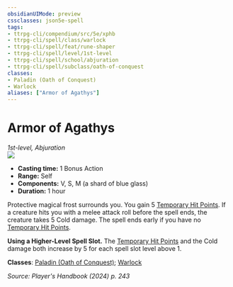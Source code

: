 ```yaml
---
obsidianUIMode: preview
cssclasses: json5e-spell
tags:
- ttrpg-cli/compendium/src/5e/xphb
- ttrpg-cli/spell/class/warlock
- ttrpg-cli/spell/feat/rune-shaper
- ttrpg-cli/spell/level/1st-level
- ttrpg-cli/spell/school/abjuration
- ttrpg-cli/spell/subclass/oath-of-conquest
classes:
- Paladin (Oath of Conquest)
- Warlock
aliases: ["Armor of Agathys"]
---
```

# Armor of Agathys
*1st-level, Abjuration*  
![](2-Mechanics/CLI/spells/img/armor-of-agathys.webp#right)

- **Casting time:** 1 Bonus Action
- **Range:** Self
- **Components:** V, S, M (a shard of blue glass)
- **Duration:** 1 hour

Protective magical frost surrounds you. You gain 5 [Temporary Hit Points](2-Mechanics/CLI/rules/variant-rules/temporary-hit-points-xphb.md). If a creature hits you with a melee attack roll before the spell ends, the creature takes 5 Cold damage. The spell ends early if you have no [Temporary Hit Points](2-Mechanics/CLI/rules/variant-rules/temporary-hit-points-xphb.md).

**Using a Higher-Level Spell Slot.** The [Temporary Hit Points](2-Mechanics/CLI/rules/variant-rules/temporary-hit-points-xphb.md) and the Cold damage both increase by 5 for each spell slot level above 1.

**Classes**: [Paladin (Oath of Conquest)](2-Mechanics/CLI/lists/list-spells-classes-paladin-xphb-oath-of-conquest-xge.md "subclass=XGE;class=XPHB"); [Warlock](2-Mechanics/CLI/lists/list-spells-classes-warlock.md)

*Source: Player's Handbook (2024) p. 243*
